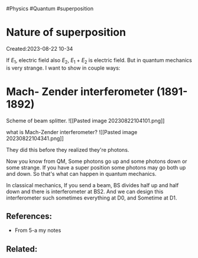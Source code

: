#Physics #Quantum #superposition


# Nature of superposition
Created:2023-08-22 10-34

If $E_1$, electric field also $E_2$, $E_1 + E_2$ is electric field. But in quantum mechanics is very strange. I want to show in couple ways:

# Mach- Zender interferometer (1891-1892)


Scheme of beam splitter. 
![[Pasted image 20230822104101.png]]

what is Mach-Zender interferometer?
![[Pasted image 20230822104341.png]]

They did this before they realized they're photons.

Now you know from QM, Some photons go up and some photons down or some strange. If you have a super position some photons may go both up and down. So that's what can happen in quantum mechanics.

In classical mechanics, If you send a beam, BS divides half up and half down and there is interferometer at BS2. And we can design this interferometer such sometimes everything at D0, and Sometime at D1.
## References:

- From 5-a my notes
## Related:


